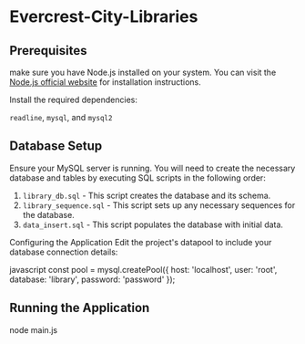 # Evercrest-City-Libraries

## Prerequisites
make sure you have Node.js installed on your system. You can visit the [Node.js official website](https://nodejs.org/) for installation instructions.

Install the required dependencies:

 `readline`, `mysql`, and `mysql2` 

## Database Setup

Ensure your MySQL server is running. You will need to create the necessary database and tables by executing SQL scripts in the following order:

1. `library_db.sql` - This script creates the database and its schema.
2. `library_sequence.sql` - This script sets up any necessary sequences for the database.
3. `data_insert.sql` - This script populates the database with initial data.


Configuring the Application
Edit the project's datapool to include your database connection details:

javascript
const pool = mysql.createPool({
    host: 'localhost',
    user: 'root',
    database: 'library',
    password: 'password'
});
## Running the Application
node main.js


